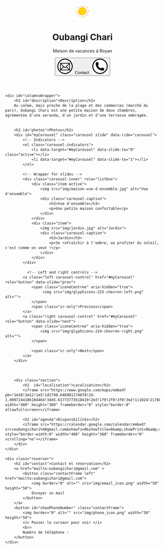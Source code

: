 <html>

<head>
	<meta http-equiv="content-type" content="text/html; charset=UTF-8">
	<title>Oubangi Chari - maison à Royan</title>
	<meta charset="utf-8">
	<meta name="viewport" content="width=device-width, initial-scale=1">
	<meta name="author" content="Oubangichari">
	<meta name="description" content="Page de présentation d'Oubangichari, maison de vacances à Royan">
	<meta name="keywords" content="Oubangichari, location, Royan">
	<link rel="stylesheet" href="css/bootstrap-3.3.7.min.css">
	<link rel="stylesheet" href="css/oubangichari.css">
	<script src="js/jquery-3.1.1.min.js"></script>
	<script src="js/bootstrap-3.3.7.min.js"></script>
	<!-- <script src="oubangichari.js" type="text/javascript"></script> -->

</head>


<body>

<script type="text/javascript">
	$(document).ready(function(){
		$('#myCarousel').carousel({
		    interval: false
		}); 
	});
</script>


<header >
	<img class="center" src="img/accueil.jpg" alt="" style="width: 10%; height: 10%">
	<h1>Oubangi Chari</h1>
	<p>Maison de vacances à Royan</p>
	<a href="#contact"  >
		<button id="contactHome"> 
			<img border="0" alt="" src="img/email_icon.png" width="50" height="50">&nbsp; Contact &nbsp;
			<img border="0" alt="" src="img/phone_icon.png" width="50" height="50">
		</button>
	</a>
</header>


<div class="contenu">

	<div id="columnsWrapper">
		<h2 id="description">Description</h2>
		Au calme, mais proche de la plage et des commerces (marché du parc), Oubangi Chari est une petite maison de deux chambres, agrémentée d'une veranda, d'un jardin et d'une terrasse ombragée.

		      
		<h2 id="photos">Photos</h2>
		<div id="myCarousel" class="carousel slide" data-ride="carousel">
			<!-- Indicators -->
			<ol class="carousel-indicators">
				<li data-target="#myCarousel" data-slide-to="0" class="active"></li>
				<li data-target="#myCarousel" data-slide-to="1"></li>
			</ol>

		 	<!-- Wrapper for slides -->
		 	<div class="carousel-inner" role="listbox">
				<div class="item active">
					<img src="img/maison-vue-d-ensemble.jpg" alt="Vue d'ensemble">
					<div class="carousel-caption">
						<h3>Vue d'ensemble</h3>
						<p>Une petite maison confortable</p>
					</div>
				</div>
				<div class="item">
					<img src="img/jardin.jpg" alt="Jardin">
					<div class="carousel-caption">
						<h3>Jardin</h3>
						<p>Se rafraîchir à l'ombre, ou profiter du soleil, c'est comme on veut !</p>
					</div>
				</div>
			</div>

			  <!-- Left and right controls -->
			<a class="left carousel-control" href="#myCarousel" role="button" data-slide="prev">
				<span class="iconeCentree" aria-hidden="true">
					 <img src="img/glyphicons-225-chevron-left.png" alt="">
				</span>
				<span class="sr-only">Previous</span>
			</a>
			<a class="right carousel-control" href="#myCarousel" role="button" data-slide="next">
				<span class="iconeCentree" aria-hidden="true">
					<img src="img/glyphicons-224-chevron-right.png" alt="">
				</span>

				<span class="sr-only">Next</span>
			</a>
		</div>



		<div class="section">
			<h2  id="localisation">Localisation</h2>
			<iframe src="https://www.google.com/maps/embed?pb=!1m18!1m12!1m3!1d2790.646981174878!2d-1.0097244106184464!3d45.61773773518419!2m3!1f0!2f0!3f0!3m2!1i1024!2i768!4f13.1!3m3!1m2!1s0x48017673794cf55f%3A0x50df63eaef416d6b!2sAll%C3%A9e+des+Marronniers%2C+17200+Royan!5e0!3m2!1sfr!2sfr!4v1488452295728" width="480" height="360" frameborder="0" style="border:0" allowfullscreen></iframe>

			<h2 id="agenda">Disponibilités</h2>
			<iframe src="https://calendar.google.com/calendar/embed?src=oubangichari%40gmail.com&showTz=0&showTitle=0&amp;showPrint=0&amp;showTabs=0&amp;showCalendars=0&amp;height=300&amp;wkst=7&amp;bgcolor=%23FFFFFF&amp;ctz=Europe%2FParis" style="border-width:0" width="480" height="360" frameborder="0" scrolling="no"></iframe>
		</div>
	</div>

	<div class="reserver">
		<h2 id="contact">Contact et réservation</h2>
		<a href="mailto:oubangichari@gmail.com" >
			<button class="contactFrame left" href="mailto:oubangichari@gmail.com">
				<img border="0" alt="" src="img/email_icon.png" width="50" height="50"> 
				Envoyer un mail
			</button>
		</a>
		<button id="showPhoneNumber" class="contactFrame">
			<img border="0" alt="" src="img/phone_icon.png" width="50" height="50">
			<i> Passer le curseur pour voir </i>
			<br>
			Numéro de téléphone :
		</button>
	</div>
</div>


</body>

</html>





